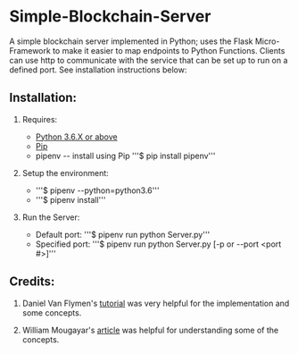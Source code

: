 # Simple-Blockchain-Server
A simple blockchain server implemented in Python; uses the Flask Micro-Framework to make it easier to map endpoints to Python Functions. Clients can use http to communicate with the service that can be set up to run on a defined port. See installation instructions below:

## Installation:
1) Requires:
      * [Python 3.6.X or above](https://www.python.org/downloads/)
      * [Pip](https://pip.pypa.io/en/stable/installing/)
      * pipenv -- install using Pip '''$ pip install pipenv'''
 
2) Setup the environment:
      * '''$ pipenv --python=python3.6'''
      * '''$ pipenv install'''

3) Run the Server:
      * Default port: '''$  pipenv run python Server.py'''
      * Specified port: '''$  pipenv run python Server.py [-p or --port <port #>]'''

## Credits: 
1) Daniel Van Flymen's [tutorial](https://hackernoon.com/learn-blockchains-by-building-one-117428612f46) was very helpful for the implementation and some concepts.

2) William Mougayar's [article](https://www.oreilly.com/ideas/understanding-the-blockchain) was helpful for understanding some of the concepts.

